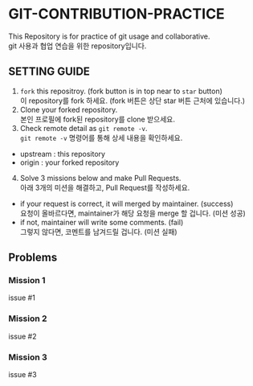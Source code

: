 # GIT-CONTRIBUTION-PRACTICE

This Repository is for practice of git usage and collaborative. <br />
git 사용과 협업 연습을 위한 repository입니다.

## SETTING GUIDE

1. `fork` this repositroy. (fork button is in top near to `star` button) <br />
   이 repository를 fork 하세요. (fork 버튼은 상단 star 버튼 근처에 있습니다.)
2. Clone your forked repository. <br />
   본인 프로필에 fork된 repository를 clone 받으세요.
3. Check remote detail as `git remote -v`. <br />
   `git remote -v` 명령어를 통해 상세 내용을 확인하세요.

- upstream : this repository
- origin : your forked repository

4. Solve 3 missions below and make Pull Requests. <br />
   아래 3개의 미션을 해결하고, Pull Request를 작성하세요.

- if your request is correct, it will merged by maintainer. (success) <br />
  요청이 올바르다면, maintainer가 해당 요청을 merge 할 겁니다. (미션 성공)
- if not, maintainer will write some comments. (fail) <br />
  그렇지 않다면, 코멘트를 남겨드릴 겁니다. (미션 실패)

## Problems

### Mission 1

issue #1

### Mission 2

issue #2

### Mission 3

issue #3
